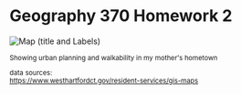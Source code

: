 # Geography 370 Homework 2


![Map (title and Labels)](https://user-images.githubusercontent.com/112418269/187817383-e41d8b45-8ec5-4e71-9e43-2c15bd5c83a2.png)

<body> <small>
 Showing urban planning and walkability in my mother's hometown
 
 
 data sources:          
  https://www.westhartfordct.gov/resident-services/gis-maps

  </body> 